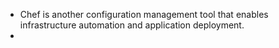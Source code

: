 - Chef is another configuration management tool that enables infrastructure automation and application deployment.
-